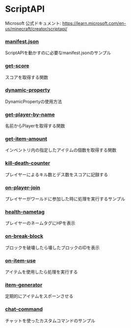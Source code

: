 # ScriptAPI
Microsoft 公式ドキュメント: https://learn.microsoft.com/en-us/minecraft/creator/scriptapi/

### [manifest.json](./manifest.md)
ScriptAPIを動かすのに必要なmanifest.jsonのサンプル

### [get-score](./get-score.md)
スコアを取得する関数

### [dynamic-property](./dynamic-property.md)
DynamicPropertyの使用方法

### [get-player-by-name](./get-player-by-name.md)
名前からPlayerを取得する関数

### [get-item-amount](./get-item-amount.md)
インベントリ内の指定したアイテムの個数を取得する関数

### [kill-death-counter](./kill-death-counter.md)
プレイヤーによるキル数とデス数をスコアに記録する

### [on-player-join](./on-player-join.md)
プレイヤーがワールドに参加した時に処理を実行するサンプル

### [health-nametag](./health-nametag.md)
プレイヤーのネームタグにHPを表示

### [on-break-block](./on-break-block.md)
ブロックを破壊したら壊したブロックのIDを表示

### [on-item-use](./on-item-use.md)
アイテムを使用したら処理を実行する

### [item-generator](./item-generator.md)
定期的にアイテムをスポーンさせる

### [chat-command](./chat-command.md)
チャットを使ったカスタムコマンドのサンプル